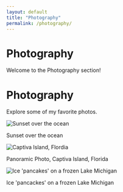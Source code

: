 ```yaml
---
layout: default
title: "Photography"
permalink: /photography/
---
```

# Photography
Welcome to the Photography section!

<h1>Photography</h1>
<p>Explore some of my favorite photos.</p>

<div class="gallery">
  <div class="photo">
    <img class="photography-image" src="/images/photography/DJI_0946.jpg" alt="Sunset over the ocean">
    <p>Sunset over the ocean</p>
  </div>

<div class="gallery">
  <div class="photo">
    <img class="photography-image" src="/images/photography/captiva-pano.jpg" alt="Captiva Island, Flordia">
    <p>Panoramic Photo, Captiva Island, Florida</p>
  </div>

<div class="gallery">
  <div class="photo">
    <img class="photography-image" src="/images/photography/DJI_0864.jpg" alt="Ice 'pancakes' on a frozen Lake Michigan">
    <p>Ice 'pancackes' on a frozen Lake Michigan</p>
  </div>

